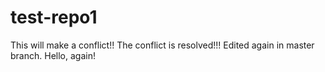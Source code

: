# test-repo1
This will make a conflict!!
The conflict is resolved!!!
Edited again in master branch.
Hello, again!

